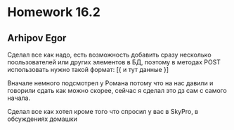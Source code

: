 # Homework 16.2
## Arhipov Egor

Сделал все как надо, есть возможность добавить сразу несколько поользователей или других элементов в БД,
поэтому в методах POST использовать нужно такой формат: [{ и тут данные }]


Вначале немного подсмотрел у Романа потому что на нас давили и говорили сдать как можно скорее, сейчас я сделал это
дз сам с самого начала.

Сделал все как хотел кроме того что спросил у вас в SkyPro, в обсуждениях домашки
